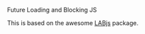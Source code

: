 Future Loading and Blocking JS

This is based on the awesome [LABjs](https://github.com/getify/LABjs) package.

